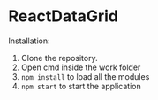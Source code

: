 # ReactDataGrid

Installation:

1) Clone the repository.
2) Open cmd inside the work folder
3) `npm install` to load all the modules
4) `npm start` to start the application
